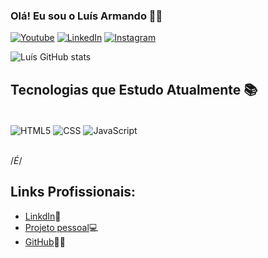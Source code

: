 

### Olá! Eu sou o Luís Armando 🖖🏻


[![Youtube](https://img.shields.io/badge/YouTube-FF0000?style=for-the-badge&logo=youtube&logoColor=white)](https://www.youtube.com/channel/UC_4ER_KHcnb-ZBrsD64bGWQ)
[![LinkedIn](https://img.shields.io/badge/LinkedIn-0077B5?style=for-the-badge&logo=linkedin&logoColor=white)](https://linkedin.com/in/luís-armando-80717a232)
[![Instagram](https://img.shields.io/badge/Instagram-E4405F?style=for-the-badge&logo=instagram&logoColor=white)](https://instagram.com/lu.dev__)


![Luís GitHub stats](https://github-readme-stats.vercel.app/api?username=Luis-devv&show_icons=true&theme=tokyonight)

## Tecnologias que Estudo Atualmente 📚

<div style="display: inline_block"><br/>
    <img align="center" alt="HTML5" src="https://img.shields.io/badge/HTML5-E34F26?style=for-the-badge&logo=html5&logoColor=white"/>
    <img align="center" alt="CSS" src="https://img.shields.io/badge/CSS3-1572B6?style=for-the-badge&logo=css3&logoColor=white"/>
    <img align="center" alt="JavaScript" src="https://img.shields.io/badge/JavaScript-323330?style=for-the-badge&logo=javascript&logoColor=F7DF1E"/>
    
</div><br/>

/*É*/

## Links Profissionais:

- [LinkdIn](https://linkedin.com/in/Luis-Devv-80717a232)👾
- [Projeto pessoal]()💻
- [GitHub](https://github.com/Luis-Devv)🤙🏻

